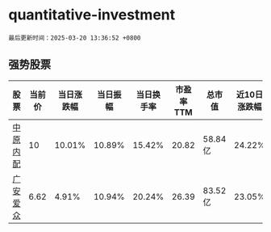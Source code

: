 # quantitative-investment

`最后更新时间：2025-03-20 13:36:52 +0800`

## 强势股票

|股票|当前价|当日涨跌幅|当日振幅|当日换手率|市盈率TTM|总市值|近10日涨跌幅|
|----|----|----|----|----|----|----|----|
|[中原内配](https://xueqiu.com/S/SZ002448)|10|10.01%|10.89%|15.42%|20.82|58.84亿|24.22%|
|[广安爱众](https://xueqiu.com/S/SH600979)|6.62|4.91%|10.94%|20.24%|26.39|83.52亿|23.05%|
